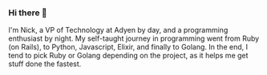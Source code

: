 ### Hi there 👋
I'm Nick, a VP of Technology at Adyen by day, and a programming enthusiast by night. My self-taught journey in programming went from Ruby (on Rails), to Python, Javascript, Elixir, and finally to Golang. In the end, I tend to pick Ruby or Golang depending on the project, as it helps me get stuff done the fastest.

<!--
**nickvanderwildt/nickvanderwildt** is a ✨ _special_ ✨ repository because its `README.md` (this file) appears on your GitHub profile.

Here are some ideas to get you started:

- 🔭 I’m currently working on ...
- 🌱 I’m currently learning ...
- 👯 I’m looking to collaborate on ...
- 🤔 I’m looking for help with ...
- 💬 Ask me about ...
- 📫 How to reach me: ...
- 😄 Pronouns: ...
- ⚡ Fun fact: ...
-->
